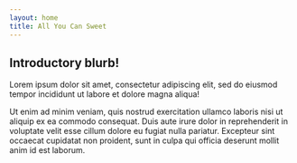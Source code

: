 ```yaml
---
layout: home
title: All You Can Sweet
---
```


## Introductory blurb!
Lorem ipsum dolor sit amet, consectetur adipiscing elit, sed do eiusmod tempor incididunt ut labore et dolore magna aliqua!

Ut enim ad minim veniam, quis nostrud exercitation ullamco laboris nisi ut aliquip ex ea commodo consequat. Duis aute irure dolor in reprehenderit in voluptate velit esse cillum dolore eu fugiat nulla pariatur. Excepteur sint occaecat cupidatat non proident, sunt in culpa qui officia deserunt mollit anim id est laborum.
